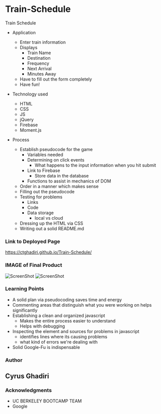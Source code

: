 # Train-Schedule
Train Schedule
* Application
    - Enter train information
    - Displays 
        - Train Name
        - Destination
        - Frequency
        - Next Arrival
        - Minutes Away
    - Have to fill out the form completely
    -  Have fun!

* Technology used
    - HTML
    - CSS
    - JS
    - jQuery
    - Firebase
    - Moment.js

* Process
    - Establish pseudocode for the game
        - Variables needed
        - Determining on click events
            - What happens to the input information when you hit submit
        - Link to Firebase
            - Store data in the database
        - Functions to assist in mechanics of DOM
    - Order in a manner which makes sense
    - Filling out the pseudocode
    - Testing for problems
        - Links
        - Code
        - Data storage
            - local vs cloud
    - Dressing up the HTML via CSS
    - Writing out a solid README.md


### Link to Deployed Page

https://ctghadiri.github.io/Train-Schedule/

### IMAGE of Final Product

![ScreenShot](/assets/images/Screen-Shot1.png)
![ScreenShot](/assets/images/Screen-Shot2.png)

### Learning Points
* A solid plan via pseudocoding saves time and energy
* Commenting areas that distinguish what you were working on helps significantly
* Establishing a clean and organized javascript 
    - Makes the entire process easier to understand
    - Helps with debugging
* Inspecting the element and sources for problems in javascript
    - identifies lines where its causing problems
    - what kind of errors we're dealing with
* Solid Google-Fu is indispensable

### Author

## Cyrus Ghadiri

### Acknowledgments

* UC BERKELEY BOOTCAMP TEAM
* Google